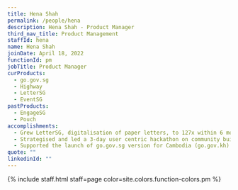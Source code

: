 ```yaml
---
title: Hena Shah
permalink: /people/hena
description: Hena Shah - Product Manager
third_nav_title: Product Management
staffId: hena
name: Hena Shah
joinDate: April 18, 2022
functionId: pm
jobTitle: Product Manager
curProducts:
  - go.gov.sg
  - Highway
  - LetterSG
  - EventSG
pastProducts:
  - EngageSG
  - Pouch
accomplishments:
  - Grew LetterSG, digitalisation of paper letters, to 127x within 6 months.
  - Strategised and led a 3-day user centric hackathon on community building - ServeSG, SpaceShare, The Grant Scheme of Things.
  - Supported the launch of go.gov.sg version for Cambodia (go.gov.kh)
quote: ""
linkedinId: ""
---
```


{% include staff.html staff=page color=site.colors.function-colors.pm %}

